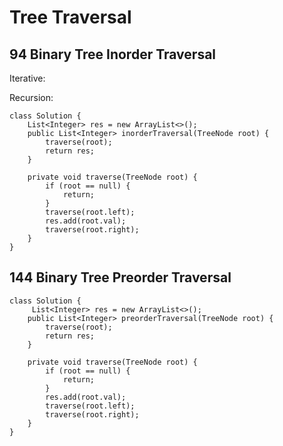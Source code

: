 # Tree Traversal

## 94 Binary Tree Inorder Traversal

Iterative:&#x20;



Recursion:

```
class Solution {
    List<Integer> res = new ArrayList<>();
    public List<Integer> inorderTraversal(TreeNode root) {
        traverse(root);
        return res;
    }
    
    private void traverse(TreeNode root) {
        if (root == null) {
            return;
        }
        traverse(root.left);
        res.add(root.val);
        traverse(root.right);
    }
}
```

## 144 Binary Tree Preorder Traversal

```
class Solution {
     List<Integer> res = new ArrayList<>();
    public List<Integer> preorderTraversal(TreeNode root) {
        traverse(root);
        return res;
    }
    
    private void traverse(TreeNode root) {
        if (root == null) {
            return;
        }
        res.add(root.val);
        traverse(root.left);
        traverse(root.right);
    }
}
```
